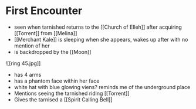 # First Encounter
- seen when tarnished returns to the [[Church of Elleh]] after acquiring [[Torrent]] from [[Melina]]
- [[Merchant Kale]] is sleeping when she appears, wakes up after with no mention of her
- is backdropped by the [[Moon]]

![[ring 45.jpg]]

- has 4 arms
- has a phantom face within her face
- white hat with blue glowing viens? reminds me of the underground place
- Mentions seeing the tarnished riding [[Torrent]]
- Gives the tarnised a [[Spirit Calling Bell]]